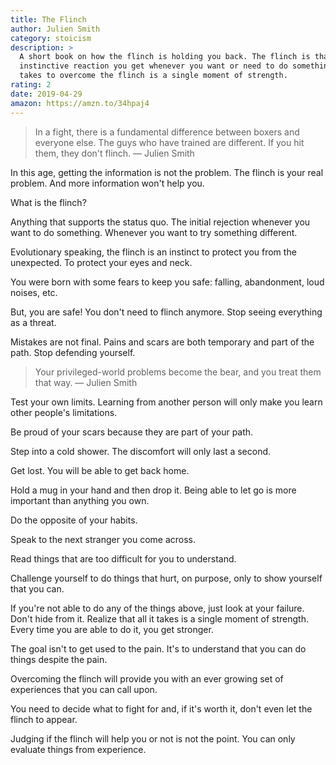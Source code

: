 ```yaml
---
title: The Flinch
author: Julien Smith
category: stoicism
description: >
  A short book on how the flinch is holding you back. The flinch is that
  instinctive reaction you get whenever you want or need to do something. All it
  takes to overcome the flinch is a single moment of strength.
rating: 2
date: 2019-04-29
amazon: https://amzn.to/34hpaj4
---
```


> In a fight, there is a fundamental difference between boxers and everyone
> else. The guys who have trained are different. If you hit them, they don't
> flinch. — Julien Smith

In this age, getting the information is not the problem. The flinch is your real
problem. And more information won't help you.

What is the flinch?

Anything that supports the status quo. The initial rejection whenever you want
to do something. Whenever you want to try something different.

Evolutionary speaking, the flinch is an instinct to protect you from the
unexpected. To protect your eyes and neck.

You were born with some fears to keep you safe: falling, abandonment, loud
noises, etc.

But, you are safe! You don't need to flinch anymore. Stop seeing everything as a
threat.

Mistakes are not final. Pains and scars are both temporary and part of the path.
Stop defending yourself.

> Your privileged-world problems become the bear, and you treat them that way. —
> Julien Smith

Test your own limits. Learning from another person will only make you learn
other people's limitations.

Be proud of your scars because they are part of your path.

Step into a cold shower. The discomfort will only last a second.

Get lost. You will be able to get back home.

Hold a mug in your hand and then drop it. Being able to let go is more important
than anything you own.

Do the opposite of your habits.

Speak to the next stranger you come across.

Read things that are too difficult for you to understand.

Challenge yourself to do things that hurt, on purpose, only to show yourself
that you can.

If you're not able to do any of the things above, just look at your failure.
Don't hide from it. Realize that all it takes is a single moment of strength.
Every time you are able to do it, you get stronger.

The goal isn't to get used to the pain. It's to understand that you can do
things despite the pain.

Overcoming the flinch will provide you with an ever growing set of experiences
that you can call upon.

You need to decide what to fight for and, if it's worth it, don't even let the
flinch to appear.

Judging if the flinch will help you or not is not the point. You can only
evaluate things from experience.
